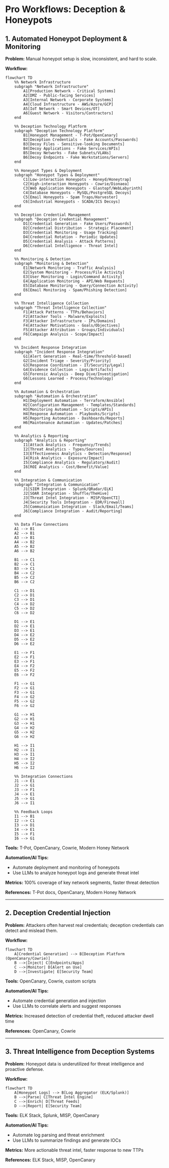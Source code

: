 # Pro Workflows: Deception & Honeypots

## 1. Automated Honeypot Deployment & Monitoring
**Problem:** Manual honeypot setup is slow, inconsistent, and hard to scale.

**Workflow:**
```mermaid
flowchart TD
    %% Network Infrastructure
    subgraph "Network Infrastructure"
        A1[Production Network - Critical Systems]
        A2[DMZ - Public-facing Services]
        A3[Internal Network - Corporate Systems]
        A4[Cloud Infrastructure - AWS/Azure/GCP]
        A5[IoT Network - Smart Devices/OT]
        A6[Guest Network - Visitors/Contractors]
    end
    
    %% Deception Technology Platform
    subgraph "Deception Technology Platform"
        B1[Honeypot Management - T-Pot/OpenCanary]
        B2[Deception Credentials - Fake Accounts/Passwords]
        B3[Decoy Files - Sensitive-looking Documents]
        B4[Decoy Applications - Fake Services/APIs]
        B5[Decoy Networks - Fake Subnets/VLANs]
        B6[Decoy Endpoints - Fake Workstations/Servers]
    end
    
    %% Honeypot Types & Deployment
    subgraph "Honeypot Types & Deployment"
        C1[Low-interaction Honeypots - Honeyd/Honeytrap]
        C2[High-interaction Honeypots - Cowrie/Dionaea]
        C3[Web Application Honeypots - Glastopf/WebLabyrinth]
        C4[Database Honeypots - MySQL/PostgreSQL Decoys]
        C5[Email Honeypots - Spam Traps/Harvester]
        C6[Industrial Honeypots - SCADA/ICS Decoys]
    end
    
    %% Deception Credential Management
    subgraph "Deception Credential Management"
        D1[Credential Generation - Fake Users/Passwords]
        D2[Credential Distribution - Strategic Placement]
        D3[Credential Monitoring - Usage Tracking]
        D4[Credential Rotation - Periodic Updates]
        D5[Credential Analysis - Attack Patterns]
        D6[Credential Intelligence - Threat Intel]
    end
    
    %% Monitoring & Detection
    subgraph "Monitoring & Detection"
        E1[Network Monitoring - Traffic Analysis]
        E2[System Monitoring - Process/File Activity]
        E3[User Monitoring - Login/Command Activity]
        E4[Application Monitoring - API/Web Requests]
        E5[Database Monitoring - Query/Connection Activity]
        E6[Email Monitoring - Spam/Phishing Detection]
    end
    
    %% Threat Intelligence Collection
    subgraph "Threat Intelligence Collection"
        F1[Attack Patterns - TTPs/Behaviors]
        F2[Attacker Tools - Malware/Exploits]
        F3[Attacker Infrastructure - IPs/Domains]
        F4[Attacker Motivations - Goals/Objectives]
        F5[Attacker Attribution - Groups/Individuals]
        F6[Campaign Analysis - Scope/Impact]
    end
    
    %% Incident Response Integration
    subgraph "Incident Response Integration"
        G1[Alert Generation - Real-time/Threshold-based]
        G2[Incident Triage - Severity/Priority]
        G3[Response Coordination - IT/Security/Legal]
        G4[Evidence Collection - Logs/Artifacts]
        G5[Forensic Analysis - Deep Dive/Investigation]
        G6[Lessons Learned - Process/Technology]
    end
    
    %% Automation & Orchestration
    subgraph "Automation & Orchestration"
        H1[Deployment Automation - Terraform/Ansible]
        H2[Configuration Management - Templates/Standards]
        H3[Monitoring Automation - Scripts/APIs]
        H4[Response Automation - Playbooks/Scripts]
        H5[Reporting Automation - Dashboards/Reports]
        H6[Maintenance Automation - Updates/Patches]
    end
    
    %% Analytics & Reporting
    subgraph "Analytics & Reporting"
        I1[Attack Analytics - Frequency/Trends]
        I2[Threat Analytics - Types/Sources]
        I3[Effectiveness Analytics - Detection/Response]
        I4[Risk Analytics - Exposure/Impact]
        I5[Compliance Analytics - Regulatory/Audit]
        I6[ROI Analytics - Cost/Benefit/Value]
    end
    
    %% Integration & Communication
    subgraph "Integration & Communication"
        J1[SIEM Integration - Splunk/QRadar/ELK]
        J2[SOAR Integration - Shuffle/TheHive]
        J3[Threat Intel Integration - MISP/OpenCTI]
        J4[Security Tools Integration - EDR/Firewall]
        J5[Communication Integration - Slack/Email/Teams]
        J6[Compliance Integration - Audit/Reporting]
    end
    
    %% Data Flow Connections
    A1 --> B1
    A2 --> B1
    A3 --> B1
    A4 --> B2
    A5 --> B2
    A6 --> B2
    
    B1 --> C1
    B2 --> C1
    B3 --> C1
    B4 --> C2
    B5 --> C2
    B6 --> C2
    
    C1 --> D1
    C2 --> D1
    C3 --> D1
    C4 --> D2
    C5 --> D2
    C6 --> D2
    
    D1 --> E1
    D2 --> E1
    D3 --> E1
    D4 --> E2
    D5 --> E2
    D6 --> E2
    
    E1 --> F1
    E2 --> F1
    E3 --> F1
    E4 --> F2
    E5 --> F2
    E6 --> F2
    
    F1 --> G1
    F2 --> G1
    F3 --> G1
    F4 --> G2
    F5 --> G2
    F6 --> G2
    
    G1 --> H1
    G2 --> H1
    G3 --> H1
    G4 --> H2
    G5 --> H2
    G6 --> H2
    
    H1 --> I1
    H2 --> I1
    H3 --> I1
    H4 --> I2
    H5 --> I2
    H6 --> I2
    
    %% Integration Connections
    J1 --> E1
    J2 --> G1
    J3 --> F1
    J4 --> E1
    J5 --> G1
    J6 --> I1
    
    %% Feedback Loops
    I1 --> B1
    I2 --> C1
    I3 --> D1
    I4 --> E1
    I5 --> F1
    I6 --> G1
```
**Tools:** T-Pot, OpenCanary, Cowrie, Modern Honey Network

**Automation/AI Tips:**
- Automate deployment and monitoring of honeypots
- Use LLMs to analyze honeypot logs and generate threat intel

**Metrics:** 100% coverage of key network segments, faster threat detection

**References:** T-Pot docs, OpenCanary, Modern Honey Network

---

## 2. Deception Credential Injection
**Problem:** Attackers often harvest real credentials; deception credentials can detect and mislead them.

**Workflow:**
```mermaid
flowchart TD
    A[Credential Generation] --> B[Deception Platform (OpenCanary/Cowrie)]
    B -->|Inject| C[Endpoints/Apps]
    C -->|Monitor| D[Alert on Use]
    D -->|Investigate| E[Security Team]
```
**Tools:** OpenCanary, Cowrie, custom scripts

**Automation/AI Tips:**
- Automate credential generation and injection
- Use LLMs to correlate alerts and suggest responses

**Metrics:** Increased detection of credential theft, reduced attacker dwell time

**References:** OpenCanary, Cowrie

---

## 3. Threat Intelligence from Deception Systems
**Problem:** Honeypot data is underutilized for threat intelligence and proactive defense.

**Workflow:**
```mermaid
flowchart TD
    A[Honeypot Logs] --> B[Log Aggregator (ELK/Splunk)]
    B -->|Parse| C[Threat Intel Engine]
    C -->|Enrich| D[Threat Feeds]
    D -->|Report| E[Security Team]
```
**Tools:** ELK Stack, Splunk, MISP, OpenCanary

**Automation/AI Tips:**
- Automate log parsing and threat enrichment
- Use LLMs to summarize findings and generate IOCs

**Metrics:** More actionable threat intel, faster response to new TTPs

**References:** ELK Stack, MISP, OpenCanary 